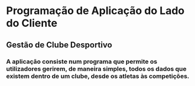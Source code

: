 # Programação de Aplicação do Lado do Cliente

## Gestão de Clube Desportivo

### A aplicação consiste num programa que permite os utilizadores gerirem, de maneira simples, todos os dados que existem dentro de um clube, desde os atletas às competições.
